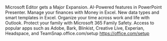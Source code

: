 Microsoft Editor gets a Major Expansion.
AI-Powered features in PowerPoint Presenter.
Manage your finances with Money in Excel.
New data types and smart templates in Excel.
Organize your time across work and life with Outlook.
Protect your family with Microsoft 365 Family Safety.
Access to popular apps such as Adobe, Bark, Blinkist, Creative Live, Experian, Headspace, and TeamSnap.office.com/setup
https://office.com/setup

